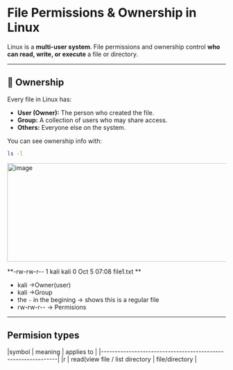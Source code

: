 # File Permissions & Ownership in Linux  

Linux is a **multi-user system**. File permissions and ownership control **who can read, write, or execute** a file or directory.  

---

## 🔹 Ownership  

Every file in Linux has:  
- **User (Owner):** The person who created the file.  
- **Group:** A collection of users who may share access.  
- **Others:** Everyone else on the system.  

You can see ownership info with:  
```bash
ls -l
```
<img width="941" height="227" alt="image" src="https://github.com/user-attachments/assets/cd43f5ed-32a3-439b-ae42-77d4e66edad7" />

**-rw-rw-r-- 1 kali kali 0 Oct  5 07:08 file1.txt
**

* kali ->Owner(user)
* kali ->Group
* the `-` in the begining -> shows this is a regular file 
* rw-rw-r-- -> Permisions
---
## Permision types 
|symbol    | meaning  | applies to                             |
|--------------------------------------------------------------|
|r         | read(view file / list directory | file/directory  |

